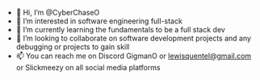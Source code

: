 - 👋 Hi, I’m @CyberChaseO
- 👀 I’m interested in software engineering full-stack
- 🌱 I’m currently learning the fundamentals to be a full stack dev
- 💞️ I’m looking to collaborate on software development projects and any debugging or projects to gain skill
- 📫 You can reach me on Discord GigmanO or lewisquentel@gmail.com or Slickmeezy on all social media platforms 

<!---
CyberChaseO/CyberChaseO is a ✨ special ✨ repository because its `README.md` (this file) appears on your GitHub profile.
You can click the Preview link to take a look at your changes.
--->
